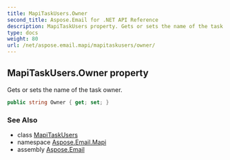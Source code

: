 ```yaml
---
title: MapiTaskUsers.Owner
second_title: Aspose.Email for .NET API Reference
description: MapiTaskUsers property. Gets or sets the name of the task owner
type: docs
weight: 80
url: /net/aspose.email.mapi/mapitaskusers/owner/
---
```

## MapiTaskUsers.Owner property

Gets or sets the name of the task owner.

```csharp
public string Owner { get; set; }
```

### See Also

* class [MapiTaskUsers](../)
* namespace [Aspose.Email.Mapi](../../mapitaskusers/)
* assembly [Aspose.Email](../../../)


